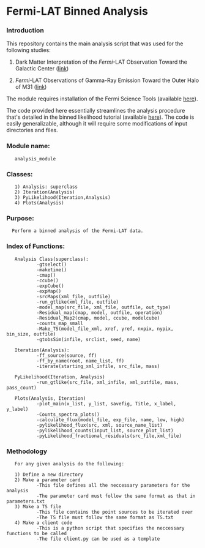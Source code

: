 # Fermi-LAT Binned Analysis

### Introduction

This repository contains the main analysis script that was used for the following studies:

1. Dark Matter Interpretation of the *Fermi*-LAT Observation Toward the Galactic Center ([link](https://journals.aps.org/prd/abstract/10.1103/PhysRevD.95.103005))

2. *Fermi*-LAT Observations of Gamma-Ray Emission Toward the Outer Halo of M31 ([link](https://iopscience.iop.org/article/10.3847/1538-4357/ab2880))

The module requires installation of the Fermi Science Tools (available [here](https://fermi.gsfc.nasa.gov/ssc/data/analysis/software/)).

The code provided here essentially streamlines the analysis procedure that's detailed in the binned likelihood tutorial (available [here](https://fermi.gsfc.nasa.gov/ssc/data/analysis/scitools/binned_likelihood_tutorial.html)). The code is easily generalizable, although it will require some modifications of input directories and files. 


### Module name: 
       analysis_module

### Classes: <br/>
       1) Analysis: superclass 
       2) Iteration(Analysis) 
       3) PyLikelihood(Iteration,Analysis) 
       4) Plots(Analysis) 
      
### Purpose:
      Perform a binned analysis of the Fermi-LAT data.
      
### Index of Functions:
       Analysis Class(superclass):
               -gtselect()
               -maketime()
               -cmap()
               -ccube()
               -expCube()      
               -expMap()
               -srcMaps(xml_file, outfile)
               -run_gtlike(xml_file, outfile)
               -model_map(src_file, xml_file, outfile, out_type)
               -Residual_map(cmap, model, outfile, operation)
               -Residual_Map2(cmap, model, ccube, modelcube)
               -counts_map_small
               -Make_TS(model_file_xml, xref, yref, nxpix, nypix, bin_size, outfile)
               -gtobsSim(infile, srclist, seed, name)

       Iteration(Analysis):
               -ff_source(source, ff)
               -ff_by_name(root, name_list, ff)
               -iterate(starting_xml_infile, src_file, mass) 

       PyLikelihood(Iteration, Analysis)
               -run_gtlike(src_file, xml_infile, xml_outfile, mass, pass_count)
               
       Plots(Analysis, Iteration)
               -plot_main(x_list, y_list, savefig, Title, x_label, y_label)
               -Counts_spectra_plots()
               -calculate_flux(model_file, exp_file, name, low, high)
               -pylikelihood_flux(src, xml, source_name_list)
               -pylikelihood_counts(input_list, source_plot_list)
               -pyLikelihood_fractional_residuals(src_file,xml_file)
               
### Methodology 
       For any given analysis do the following:
       
       1) Define a new directory
       2) Make a parameter card
               -This file defines all the neccessary parameters for the analysis
               -The parameter card must follow the same format as that in parameters.txt
       3) Make a TS file
               -This file contains the point sources to be iterated over
               -The TS file must follow the same format as TS.txt
       4) Make a client code
               -This is a python script that specifies the neccessary functions to be called
               -The file client.py can be used as a template


